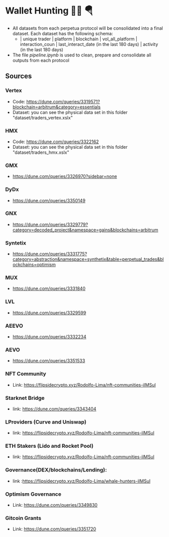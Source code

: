 # Wallet Hunting 🕵🏻 🪂 

* All datasets from each perpetua protocol will be consolidated into a final dataset. Each dataset has the following schema:
    - | unique trader | platform | blockchain | vol_all_platform | interaction_coun | last_interact_date (in the last 180 days) | activity (in the last 180 days)
* The file *pipeline.ipynb* is used to clean, prepare and consolidate all outputs from each protocol

## Sources
### Vertex
* Code: https://dune.com/queries/3319571?blockchain=arbitrum&category=essentials
* Dataset: you can see the physical data set in this folder "dataset/traders_vertex.xslx"

### HMX
* Code: https://dune.com/queries/3322162
* Dataset: you can see the physical data set in this folder "dataset/traders_hmx.xslx"

### GMX
* https://dune.com/queries/3326970?sidebar=none

### DyDx
* https://dune.com/queries/3350149

### GNX
* https://dune.com/queries/3329779?category=decoded_project&namespace=gains&blockchains=arbitrum

### Syntetix
* https://dune.com/queries/3331775?category=abstraction&namespace=synthetix&table=perpetual_trades&blockchains=optimism

### MUX
* https://dune.com/queries/3331840

### LVL
* https://dune.com/queries/3329599
  
###  AEEVO
* https://dune.com/queries/3332234

### AEVO
* https://dune.com/queries/3351533

### NFT Community
* Link: https://flipsidecrypto.xyz/Rodolfo-Lima/nft-communities-iIMSul

### Starknet Bridge
* link: https://dune.com/queries/3343404

### LProviders (Curve and Uniswap)
* link: https://flipsidecrypto.xyz/Rodolfo-Lima/nft-communities-iIMSul

### ETH Stakers (Lido and Rocket Pool)
* link: https://flipsidecrypto.xyz/Rodolfo-Lima/nft-communities-iIMSul

### Governance(DEX/blockchains/Lending):
* link :https://flipsidecrypto.xyz/Rodolfo-Lima/whale-hunters-iIMSul

### Optimism Governance
* Link: https://dune.com/queries/3349830

### Gitcoin Grants
* Link: https://dune.com/queries/3351720
